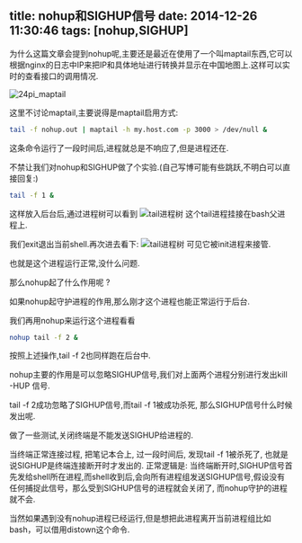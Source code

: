 title: nohup和SIGHUP信号
date: 2014-12-26 11:30:46
tags: [nohup,SIGHUP]
---
为什么这篇文章会提到nohup呢,主要还是最近在使用了一个叫maptail东西,它可以根据nginx的日志中IP来把IP和具体地址进行转换并显示在中国地图上.这样可以实时的查看接口的调用情况.

![24pi_maptail](http://ww3.sinaimg.cn/large/744e593bgw1enmxnoxfulj20kk0fr41o.jpg)

这里不讨论maptail,主要说得是maptail启用方式: 
```bash
tail -f nohup.out | maptail -h my.host.com -p 3000 > /dev/null & 
```
这条命令运行了一段时间后,进程就总是不响应了,但是进程还在.

不禁让我们对nohup和SIGHUP做了个实验.(自己写博可能有些跳跃,不明白可以直接回复:)

```bash
tail -f 1 &
```
这样放入后台后,通过进程树可以看到
![tail进程树](http://ww1.sinaimg.cn/large/744e593bgw1enmy7tgiutj209q02sjrj.jpg)
这个tail进程挂接在bash父进程上.

我们exit退出当前shell.再次进去看下:
![tail进程树](http://ww4.sinaimg.cn/large/744e593bgw1enmycasfnbj203f060wej.jpg)
可见它被init进程来接管.

也就是这个进程运行正常,没什么问题.

那么nohup起了什么作用呢 ? 

如果nohup起守护进程的作用,那么刚才这个进程也能正常运行于后台.

我们再用nohup来运行这个进程看看
```bash
nohup tail -f 2 &
```
按照上述操作,tail -f 2也同样跑在后台中.

nohup主要的作用是可以忽略SIGHUP信号,我们对上面两个进程分别进行发出kill -HUP 信号.

tail -f 2成功忽略了SIGHUP信号,而tail -f 1被成功杀死, 那么SIGHUP信号什么时候发出呢.

做了一些测试,关闭终端是不能发送SIGHUP给进程的.

当终端正常连接过程, 把笔记本合上, 过一段时间后, 发现tail -f 1被杀死了, 也就是说SIGHUP是终端连接断开时才发出的. 正常逻辑是: 当终端断开时,SIGHUP信号首先发给shell所在进程,而shell收到后,会向所有进程组发送SIGHUP信号,假设没有任何捕捉此信号，那么受到SIGHUP信号的进程就会关闭了, 而nohup守护的进程就不会.

当然如果遇到没有nohup进程已经运行,但是想把此进程离开当前进程组比如bash，可以借用distown这个命令.

